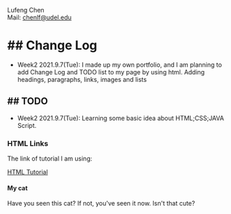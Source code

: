 <!DOCTYPE html>
<html>
<head>
  
<p1>Lufeng Chen</p1>   
<p1>Mail: chenlf@udel.edu</p2>

</head>
<body>  
  
  <h1>## Change Log</h1>
  
  <ul>
    <li>Week2 2021.9.7(Tue): I made up my own portfolio, and I am planning to add Change Log and TODO list to my page by using html.  Adding headings, paragraphs, links, images and lists</li>
  </ul>

  <h2>## TODO</h2>
  
  <ul>
  <li> Week2 2021.9.7(Tue):  Learning some basic idea about HTML;CSS;JAVA Script.</li>
  </ul>
  
  <h3>HTML Links</h3>
  
  <p>The link of tutorial I am using:</p>
  <a href="https://www.w3schools.com/html/">HTML Tutorial</a>
  
  <h4>My cat</h4>
  <p>Have you seen this cat? If not, you've seen it now. Isn't that cute?</p>
  
</body>
</html>
